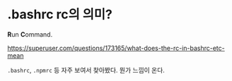 # .bash**rc** rc의 의미?

**R**un **C**ommand.

https://superuser.com/questions/173165/what-does-the-rc-in-bashrc-etc-mean

`.bashrc`, `.npmrc` 등 자주 보여서 찾아봤다. 뭔가 느낌이 온다.
